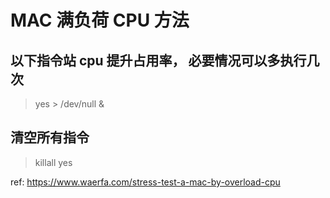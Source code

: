 # MAC 满负荷 CPU 方法

## 以下指令站 cpu 提升占用率， 必要情况可以多执行几次

> yes > /dev/null &

## 清空所有指令

> killall yes

ref:
<https://www.waerfa.com/stress-test-a-mac-by-overload-cpu>
